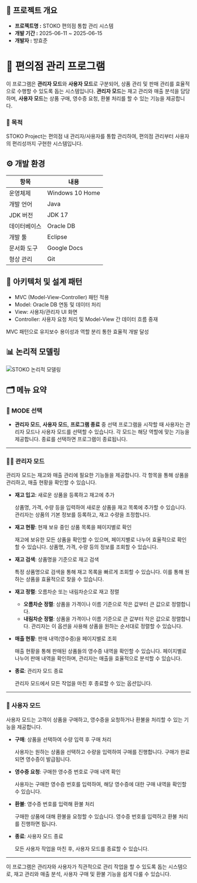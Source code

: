 ## 📌 프로젝트 개요

- **프로젝트명 :** STOKO 편의점 통합 관리 시스템
- **개발 기간 :** 2025-06-11 ~ 2025-06-15
- **개발자 :** 방효준

# 🛒 편의점 관리 프로그램

이 프로그램은 **관리자 모드**와 **사용자 모드**로 구분되어, 상품 관리 및 판매 관리를 효율적으로 수행할 수 있도록 돕는 시스템입니다. **관리자 모드**는 재고 관리와 매출 분석을 담당하며, **사용자 모드**는 상품 구매, 영수증 요청, 환불 처리를 할 수 있는 기능을 제공합니다.

### 🎯 목적

STOKO Project는 편의점 내 관리자/사용자를 통합 관리하여, 편의점 관리부터 사용자의 편리성까지 구현한 시스템입니다.

## ⚙️ 개발 환경

| 항목 | 내용 |
| --- | --- |
| 운영체제 | Windows 10 Home |
| 개발 언어 | Java |
| JDK 버전 | JDK 17 |
| 데이터베이스 | Oracle DB |
| 개발 툴 | Eclipse |
| 문서화 도구 | Google Docs |
| 형상 관리 | Git |

## 🧩 아키텍처 및 설계 패턴

- MVC (Model-View-Controller) 패턴 적용
- Model: Oracle DB 연동 및 데이터 처리
- View: 사용자/관리자 UI 화면
- Controller: 사용자 요청 처리 및 Model-View 간 데이터 흐름 중재

MVC 패턴으로 유지보수 용이성과 역할 분리 통한 효율적 개발 달성

## 📊 논리적 모델링
![STOKO 논리적 모델링](https://github.com/your-username/your-repo/assets/your-id/filename.png)

## 🗂️ 메뉴 요약

### 🔧 MODE 선택

- **관리자 모드**, **사용자 모드**, **프로그램 종료** 중 선택
프로그램을 시작할 때 사용자는 관리자 모드나 사용자 모드를 선택할 수 있습니다. 각 모드는 해당 역할에 맞는 기능을 제공합니다. 종료를 선택하면 프로그램이 종료됩니다.

---

### 👨‍💼 관리자 모드

관리자 모드는 재고와 매출 관리에 필요한 기능들을 제공합니다. 각 항목을 통해 상품을 관리하고, 매출 현황을 확인할 수 있습니다.

- **재고 입고**: 새로운 상품을 등록하고 재고에 추가
    
    상품명, 가격, 수량 등을 입력하여 새로운 상품을 재고 목록에 추가할 수 있습니다. 관리자는 상품의 기본 정보를 등록하고, 재고 수량을 조정합니다.
    
- **재고 현황**: 현재 보유 중인 상품 목록을 페이지별로 확인
    
    재고에 보유한 모든 상품을 확인할 수 있으며, 페이지별로 나누어 효율적으로 확인할 수 있습니다. 상품명, 가격, 수량 등의 정보를 조회할 수 있습니다.
    
- **재고 검색**: 상품명을 기준으로 재고 검색
    
    특정 상품명으로 검색을 통해 재고 목록을 빠르게 조회할 수 있습니다. 이를 통해 원하는 상품을 효율적으로 찾을 수 있습니다.
    
- **재고 정렬**: 오름차순 또는 내림차순으로 재고 정렬
    - **오름차순 정렬**: 상품을 가격이나 이름 기준으로 작은 값부터 큰 값으로 정렬합니다.
    - **내림차순 정렬**: 상품을 가격이나 이름 기준으로 큰 값부터 작은 값으로 정렬합니다.
    관리자는 이 옵션을 사용해 상품을 원하는 순서대로 정렬할 수 있습니다.
- **매출 현황**: 판매 내역(영수증)을 페이지별로 조회
    
    매출 현황을 통해 판매된 상품들의 영수증 내역을 확인할 수 있습니다. 페이지별로 나누어 판매 내역을 확인하며, 관리자는 매출을 효율적으로 분석할 수 있습니다.
    
- **종료**: 관리자 모드 종료
    
    관리자 모드에서 모든 작업을 마친 후 종료할 수 있는 옵션입니다.
    

---

### 🛒 사용자 모드

사용자 모드는 고객이 상품을 구매하고, 영수증을 요청하거나 환불을 처리할 수 있는 기능을 제공합니다.

- **구매**: 상품을 선택하여 수량 입력 후 구매 처리
    
    사용자는 원하는 상품을 선택하고 수량을 입력하여 구매를 진행합니다. 구매가 완료되면 영수증이 발급됩니다.
    
- **영수증 요청**: 구매한 영수증 번호로 구매 내역 확인
    
    사용자는 구매한 영수증 번호를 입력하여, 해당 영수증에 대한 구매 내역을 확인할 수 있습니다.
    
- **환불**: 영수증 번호를 입력해 환불 처리
    
    구매한 상품에 대해 환불을 요청할 수 있습니다. 영수증 번호를 입력하고 환불 처리를 진행하면 됩니다.
    
- **종료**: 사용자 모드 종료
    
    모든 사용자 작업을 마친 후, 사용자 모드를 종료할 수 있습니다.

---

이 프로그램은 관리자와 사용자가 직관적으로 관리 작업을 할 수 있도록 돕는 시스템으로, 재고 관리와 매출 분석, 사용자 구매 및 환불 기능을 쉽게 다룰 수 있습니다.
